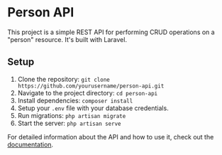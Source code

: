 # Person API

This project is a simple REST API for performing CRUD operations on a "person" resource. It's built with Laravel.

## Setup

1. Clone the repository: `git clone https://github.com/yourusername/person-api.git`
2. Navigate to the project directory: `cd person-api`
3. Install dependencies: `composer install`
4. Setup your `.env` file with your database credentials.
5. Run migrations: `php artisan migrate`
6. Start the server: `php artisan serve`

For detailed information about the API and how to use it, check out the [documentation](./DOCUMENTATION.md).
